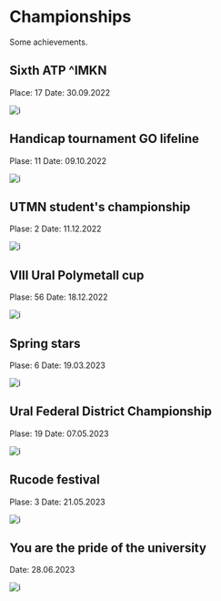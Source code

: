 # Championships
Some achievements.

## Sixth ATP ^IMKN

Place: 17
Date: 30.09.2022

![i](6ATP.png)

## Handicap tournament GO lifeline

Plase: 11
Date: 09.10.2022

![i](ФоровыйТурнирЛинияЖизни.jpg)

## UTMN student's championship

Plase: 2
Date: 11.12.2022

![i](СтуденческийЧемпионат.jpg)

## VIII Ural Polymetall cup

Plase: 56
Date: 18.12.2022

![i](8КубокПолиметалла.jpg)

## Spring stars

Plase: 6
Date: 19.03.2023

![i](ВесенниеЗвезды.jpg)

## Ural Federal District Championship

Plase: 19
Date: 07.05.2023

![i](ФоровыйТурнирЛинияЖизни.jpg)

## Rucode festival

Plase: 3
Date: 21.05.2023

![i](RuCode.jpeg)

## You are the pride of the university

Date: 28.06.2023

![i](ТыГордостьУниверситета.jpeg)

